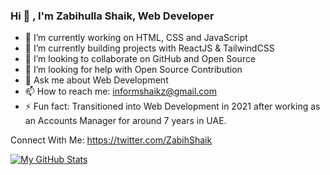 ### Hi 👋 , I'm Zabihulla Shaik, Web Developer
          

- 🔭 I’m currently working on HTML, CSS and JavaScript
- 🌱 I’m currently building projects with ReactJS & TailwindCSS
- 👯 I’m looking to collaborate on GitHub and Open Source
- 🤔 I’m looking for help with Open Source Contribution
- 💬 Ask me about Web Development
- 📫 How to reach me: informshaikz@gmail.com
- ⚡ Fun fact: Transitioned into Web Development in 2021 after working as an Accounts Manager for around 7 years in UAE.

Connect With Me:
https://twitter.com/ZabihShaik


[![My GitHub Stats](https://github-readme-stats.vercel.app/api/?username=zabihshaik&count_private=true&theme=tokyonight&showicons=true)]()
